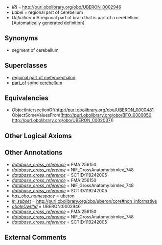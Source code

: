  * *IRI* = http://purl.obolibrary.org/obo/UBERON_0002946
 * *Label* = regional part of cerebellum
 * *Definition* = A regional part of brain that is part of a cerebellum [Automatically generated definition].

## Synonyms

 * segment of cerebellum

## Superclasses

 * [regional part of metencephalon](../../UBERON/80/UBERON_0002680.md)
 * [part_of](../../BFO/50/BFO_0000050.md) some [cerebellum](../../UBERON/37/UBERON_0002037.md)

## Equivalencies

 * ObjectIntersectionOf(<http://purl.obolibrary.org/obo/UBERON_0000481> ObjectSomeValuesFrom(<http://purl.obolibrary.org/obo/BFO_0000050> <http://purl.obolibrary.org/obo/UBERON_0002037>))

## Other Logical Axioms


## Other Annotations

 * *[database_cross_reference](../../ef/oboInOwl#hasDbXref.md)* = FMA:256150
 * *[database_cross_reference](../../ef/oboInOwl#hasDbXref.md)* = NIF_GrossAnatomy:birnlex_748
 * *[database_cross_reference](../../ef/oboInOwl#hasDbXref.md)* = SCTID:119242005
 * *[database_cross_reference](../../ef/oboInOwl#hasDbXref.md)* = FMA:256150
 * *[database_cross_reference](../../ef/oboInOwl#hasDbXref.md)* = NIF_GrossAnatomy:birnlex_748
 * *[database_cross_reference](../../ef/oboInOwl#hasDbXref.md)* = SCTID:119242005
 * *[has_obo_namespace](../../ce/oboInOwl#hasOBONamespace.md)* = uberon
 * *[in_subset](../../et/oboInOwl#inSubset.md)* = http://purl.obolibrary.org/obo/uberon/core#non_informative
 * *[oboInOwl#id](../../id/oboInOwl#id.md)* = UBERON:0002946
 * *[database_cross_reference](../../ef/oboInOwl#hasDbXref.md)* = FMA:256150
 * *[database_cross_reference](../../ef/oboInOwl#hasDbXref.md)* = NIF_GrossAnatomy:birnlex_748
 * *[database_cross_reference](../../ef/oboInOwl#hasDbXref.md)* = SCTID:119242005

## External Comments

